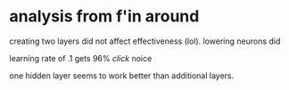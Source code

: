 # analysis from f'in around

creating two layers did not affect effectiveness (lol). lowering neurons did

learning rate of .1 gets 96% *click* noice

one hidden layer seems to work better than additional layers.